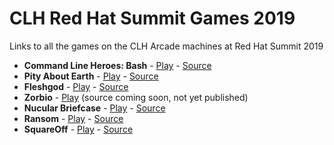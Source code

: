 # CLH Red Hat Summit Games 2019
Links to all the games on the CLH Arcade machines at Red Hat Summit 2019

* **Command Line Heroes: Bash** - [Play](https://www.redhat.com/en/command-line-heroes/bash/index.html)  - [Source](https://github.com/CommandLineHeroes/clh-bash/)
* **Pity About Earth** - [Play](http://pae.fun)  - [Source](https://github.com/ScriptaGames/pityaboutearth)
* **Fleshgod** - [Play](https://meditator.itch.io/fleshgod)  - [Source](https://gitlab.com/meditator/fleshgod)
* **Zorbio** - [Play](https://zorb.io) (source coming soon, not yet published)
* **Nucular Briefcase** - [Play](https://lanyard.itch.io/nuclear-briefcase)  - [Source](https://github.com/Lanyard31/Nuclear-Briefcase-Redux)
* **Ransom** - [Play](http://jaredsprague.com/ransom)  - [Source](https://github.com/Jared-Sprague/ransom)
* **SquareOff** - [Play](http://sqoff.com)  - [Source](https://github.com/ScriptaGames/SquareOff/)

